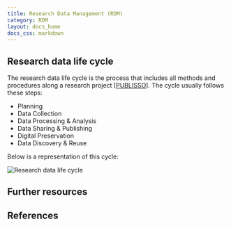```yaml
---
title: Research Data Management (RDM)
category: RDM
layout: docs_home
docs_css: markdown
---
```


## Research data life cycle
The research data life cycle is the process that includes all methods and procedures along a research project [[PUBLISSO](https://www.publisso.de/en/research-data-management/)]. The cycle usually follows these steps:
* Planning
* Data Collection
* Data Processing & Analysis
* Data Sharing & Publishing
* Digital Preservation
* Data Discovery & Reuse

Below is a representation of this cycle:

![Research data life cycle](/nfdi4microbiota-knowledge-base/assets/img/research_data_life_cycle.png)

## Further resources

## References
